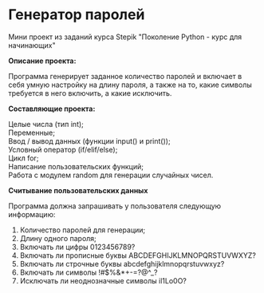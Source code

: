 # Генератор паролей
Мини проект из заданий курса Stepik "Поколение Python - курс для начинающих"

**Описание проекта:** 

Программа генерирует заданное количество паролей и включает в себя умную настройку на длину пароля, а также на то, какие символы требуется в него включить, а какие исключить.

**Составляющие проекта:**

Целые числа (тип int);</br>
Переменные;</br>
Ввод / вывод данных (функции input() и print());</br>
Условный оператор (if/elif/else);</br>
Цикл for;</br>
Написание пользовательских функций;</br>
Работа с модулем random для генерации случайных чисел.</br>

**Считывание пользовательских данных**

Программа должна запрашивать у пользователя следующую информацию:

1. Количество паролей для генерации;</br>
2. Длину одного пароля;</br>
3. Включать ли цифры 0123456789?</br>
4. Включать ли прописные буквы ABCDEFGHIJKLMNOPQRSTUVWXYZ?</br>
5. Включать ли строчные буквы abcdefghijklmnopqrstuvwxyz?</br>
6. Включать ли символы !#$%&*+-=?@^_?</br>
7. Исключать ли неоднозначные символы il1Lo0O?</br>